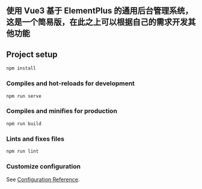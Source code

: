 ## 使用 Vue3 基于 ElementPlus 的通用后台管理系统，这是一个简易版，在此之上可以根据自己的需求开发其他功能

## Project setup
```
npm install
```

### Compiles and hot-reloads for development
```
npm run serve
```

### Compiles and minifies for production
```
npm run build
```

### Lints and fixes files
```
npm run lint
```

### Customize configuration
See [Configuration Reference](https://cli.vuejs.org/config/).
